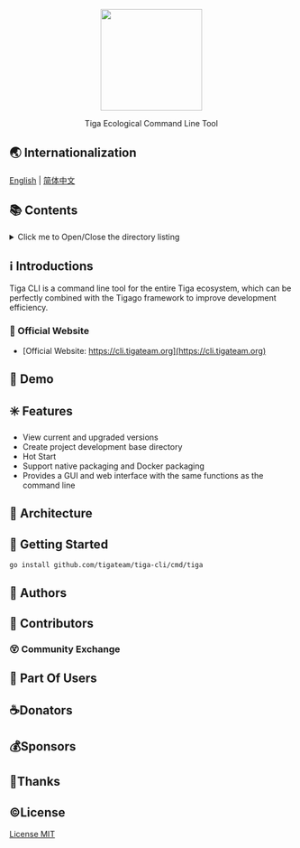 <p align="center">
   <img src="https://cdn.jsdelivr.net/gh/misitebao/CDN@master/md/tigacli_logo.png" width="180" height="180"/><br/>
</p>
<p align="center">
Tiga Ecological Command Line Tool
</p>

<span id="nav-1"></span>

## 🌏 Internationalization

[English](README.md) | [简体中文](README.zh-Hans.md)

<span id="nav-2"></span>

## 📚 Contents

<details>
  <summary>Click me to Open/Close the directory listing</summary>

- [Internationalization](#nav-1)
- [Contents](#nav-2)
- [Introductions](#nav-3)
  - [Official Website](#nav-3-1)
- [Graphic Demo](#nav-4)
- [Features](#nav-5)
- [Architecture](#nav-6)
- [Getting Started](#nav-7)
- [Authors](#nav-8)
- [Contributors](#nav-9)
  - [Community Exchange](#nav-9-1)
- [Part Of Users](#nav-10)
- [Release History](CHANGE.md)
- [Donators](#nav-11)
- [Sponsors](#nav-12)
- [Thanks](#nav-13)
- [License](#nav-14)

</details>

<span id="nav-3"></span>

## ℹ️ Introductions

Tiga CLI is a command line tool for the entire Tiga ecosystem, which can be perfectly combined with the Tigago framework to improve development efficiency.

<span id="nav-3-1"></span>

### 🔔 Official Website

- [Official Website: https://cli.tigateam.org](https://cli.tigateam.org)

<span id="nav-4"></span>

## 🌅 Demo

<span id="nav-5"></span>

## ✳️ Features

- View current and upgraded versions
- Create project development base directory
- Hot Start
- Support native packaging and Docker packaging
- Provides a GUI and web interface with the same functions as the command line

<span id="nav-6"></span>

## 🍊 Architecture

<span id="nav-7"></span>

## 💎 Getting Started

```shell
go install github.com/tigateam/tiga-cli/cmd/tiga

```

<span id="nav-8"></span>

## 🙆 Authors

<span id="nav-9"></span>

## 🌟 Contributors

<span id="nav-9-1"></span>

### 😵 Community Exchange

<span id="nav-10"></span>

## 👼 Part Of Users

<span id="nav-11"></span>

## ☕Donators

<span id="nav-12"></span>

## 💰Sponsors

<span id="nav-13"></span>

## 👏Thanks

<span id="nav-14"></span>

## ©️License

[License MIT](LICENSE)
